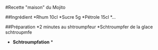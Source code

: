 #Recette "maison" du Mojito

##Ingrédient
*Rhum 10cl
*Sucre 5g
*Pétrole 15cl
*...

##Préparation
*2 minutes au shtroumpfeur
*Schtroumpfer de la glace schtroupmfe

* **Schtroumpfation** * 
